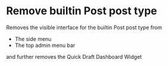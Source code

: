 # Remove builtin Post post type
Removes the visible interface for the builtin Post post type from
* The side menu
* The top admin menu bar

and further removes the Quick Draft Dashboard Widget